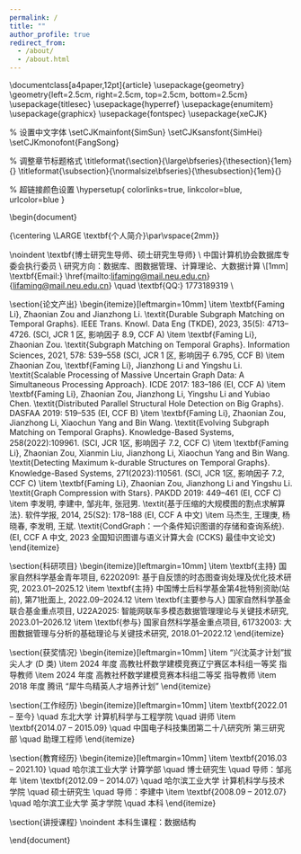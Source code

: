 ```yaml
---
permalink: /
title: ""
author_profile: true
redirect_from: 
  - /about/
  - /about.html
---
```

\documentclass[a4paper,12pt]{article}
\usepackage{geometry}
\geometry{left=2.5cm, right=2.5cm, top=2.5cm, bottom=2.5cm}
\usepackage{titlesec}
\usepackage{hyperref}
\usepackage{enumitem}
\usepackage{graphicx}
\usepackage{fontspec}
\usepackage{xeCJK}

% 设置中文字体
\setCJKmainfont{SimSun}
\setCJKsansfont{SimHei}
\setCJKmonofont{FangSong}

% 调整章节标题格式
\titleformat{\section}{\large\bfseries}{\thesection}{1em}{}
\titleformat{\subsection}{\normalsize\bfseries}{\thesubsection}{1em}{}

% 超链接颜色设置
\hypersetup{
    colorlinks=true,
    linkcolor=blue,
    urlcolor=blue
}

\begin{document}

{\centering \LARGE \textbf{个人简介}\par\vspace{2mm}}

\noindent \textbf{博士研究生导师、硕士研究生导师} \\
中国计算机协会数据库专委会执行委员 \\
研究方向：数据库、图数据管理、计算理论、大数据计算 \\[1mm]
\textbf{Email:} \href{mailto:lifaming@mail.neu.edu.cn}{lifaming@mail.neu.edu.cn} \quad
\textbf{QQ:} 1773189319 \\

\section{论文产出}
\begin{itemize}[leftmargin=10mm]
    \item \textbf{Faming Li}, Zhaonian Zou and Jianzhong Li. \textit{Durable Subgraph Matching on Temporal Graphs}. IEEE Trans. Knowl. Data Eng (TKDE), 2023, 35(5): 4713–4726. (SCI, JCR 1 区, 影响因子 8.9, CCF A)
    \item \textbf{Faming Li}, Zhaonian Zou. \textit{Subgraph Matching on Temporal Graphs}. Information Sciences, 2021, 578: 539–558 (SCI, JCR 1 区, 影响因子 6.795, CCF B)
    \item Zhaonian Zou, \textbf{Faming Li}, Jianzhong Li and Yingshu Li. \textit{Scalable Processing of Massive Uncertain Graph Data: A Simultaneous Processing Approach}. ICDE 2017: 183–186 (EI, CCF A)
    \item \textbf{Faming Li}, Zhaonian Zou, Jianzhong Li, Yingshu Li and Yubiao Chen. \textit{Distributed Parallel Structural Hole Detection on Big Graphs}. DASFAA 2019: 519–535 (EI, CCF B)
    \item \textbf{Faming Li}, Zhaonian Zou, Jianzhong Li, Xiaochun Yang and Bin Wang. \textit{Evolving Subgraph Matching on Temporal Graphs}. Knowledge-Based Systems, 258(2022):109961. (SCI, JCR 1区, 影响因子 7.2, CCF C)
    \item \textbf{Faming Li}, Zhaonian Zou, Xianmin Liu, Jianzhong Li, Xiaochun Yang and Bin Wang. \textit{Detecting Maximum k-durable Structures on Temporal Graphs}. Knowledge-Based Systems, 271(2023):110561. (SCI, JCR 1区, 影响因子 7.2, CCF C)
    \item \textbf{Faming Li}, Zhaonian Zou, Jianzhong Li and Yingshu Li. \textit{Graph Compression with Stars}. PAKDD 2019: 449–461 (EI, CCF C)
    \item 李发明, 李建中, 邹兆年, 张冠男. \textit{基于压缩的大规模图的割点求解算法}. 软件学报, 2014, 25(S2): 178–188 (EI, CCF A 中文)
    \item 马杰生, 王理庚, 杨晓春, 李发明, 王斌. \textit{CondGraph：一个条件知识图谱的存储和查询系统}. (EI, CCF A 中文, 2023 全国知识图谱与语义计算大会 (CCKS) 最佳中文论文)
\end{itemize}

\section{科研项目}
\begin{itemize}[leftmargin=10mm]
    \item \textbf{主持} 国家自然科学基金青年项目, 62202091: 基于自反馈的时态图查询处理及优化技术研究, 2023.01–2025.12
    \item \textbf{主持} 中国博士后科学基金第4批特别资助(站前), 第71批面上, 2022.09–2024.12
    \item \textbf{主要参与人} 国家自然科学基金联合基金重点项目, U22A2025: 智能网联车多模态数据管理理论与关键技术研究, 2023.01–2026.12
    \item \textbf{参与} 国家自然科学基金重点项目, 61732003: 大图数据管理与分析的基础理论与关键技术研究, 2018.01–2022.12
\end{itemize}

\section{获奖情况}
\begin{itemize}[leftmargin=10mm]
    \item “兴沈英才计划”拔尖人才 (D 类)
    \item 2024 年度 高教社杯数学建模竞赛辽宁赛区本科组一等奖 指导教师
    \item 2024 年度 高教社杯数学建模竞赛本科组二等奖 指导教师
    \item 2018 年度 腾讯 “犀牛鸟精英人才培养计划”
\end{itemize}

\section{工作经历}
\begin{itemize}[leftmargin=10mm]
    \item \textbf{2022.01 – 至今} \quad 东北大学 计算机科学与工程学院 \quad 讲师
    \item \textbf{2014.07 – 2015.09} \quad 中国电子科技集团第二十八研究所 第三研究部 \quad 助理工程师
\end{itemize}

\section{教育经历}
\begin{itemize}[leftmargin=10mm]
    \item \textbf{2016.03 – 2021.10} \quad 哈尔滨工业大学 计算学部 \quad 博士研究生 \quad 导师：邹兆年
    \item \textbf{2012.09 – 2014.07} \quad 哈尔滨工业大学 计算机科学与技术学院 \quad 硕士研究生 \quad 导师：李建中
    \item \textbf{2008.09 – 2012.07} \quad 哈尔滨工业大学 英才学院 \quad 本科
\end{itemize}

\section{讲授课程}
\noindent 本科生课程：数据结构

\end{document}
